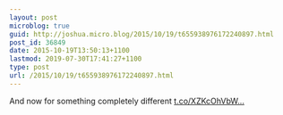 ```yaml
---
layout: post
microblog: true
guid: http://joshua.micro.blog/2015/10/19/t655938976172240897.html
post_id: 36849
date: 2015-10-19T13:50:13+1100
lastmod: 2019-07-30T17:41:27+1100
type: post
url: /2015/10/19/t655938976172240897.html
---
```

And now for something completely different [t.co/XZKcOhVbW...](http://t.co/XZKcOhVbWK)
